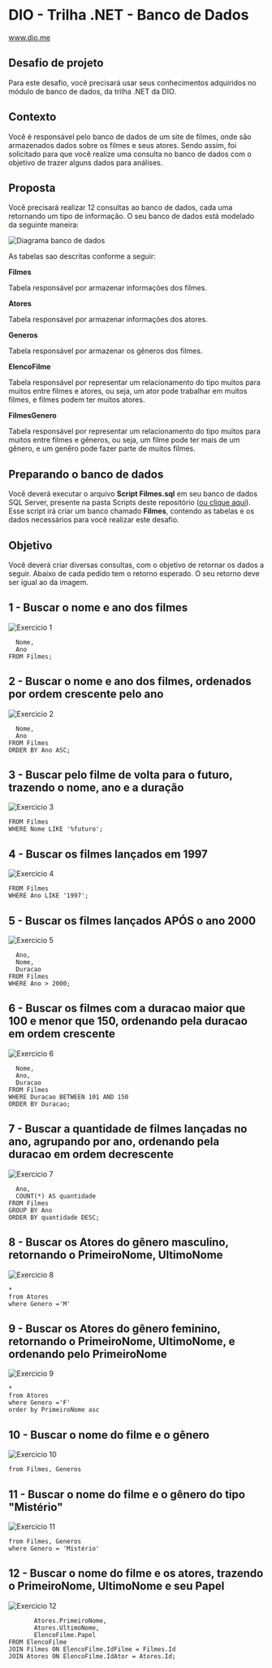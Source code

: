 # DIO - Trilha .NET - Banco de Dados
www.dio.me

## Desafio de projeto
Para este desafio, você precisará usar seus conhecimentos adquiridos no módulo de banco de dados, da trilha .NET da DIO.

## Contexto
Você é responsável pelo banco de dados de um site de filmes, onde são armazenados dados sobre os filmes e seus atores. Sendo assim, foi solicitado para que você realize uma consulta no banco de dados com o objetivo de trazer alguns dados para análises.

## Proposta
Você precisará realizar 12 consultas ao banco de dados, cada uma retornando um tipo de informação.
O seu banco de dados está modelado da seguinte maneira:

![Diagrama banco de dados](Imagens/diagrama.png)

As tabelas sao descritas conforme a seguir:

**Filmes**

Tabela responsável por armazenar informações dos filmes.

**Atores**

Tabela responsável por armazenar informações dos atores.

**Generos**

Tabela responsável por armazenar os gêneros dos filmes.

**ElencoFilme**

Tabela responsável por representar um relacionamento do tipo muitos para muitos entre filmes e atores, ou seja, um ator pode trabalhar em muitos filmes, e filmes
podem ter muitos atores.

**FilmesGenero**

Tabela responsável por representar um relacionamento do tipo muitos para muitos entre filmes e gêneros, ou seja, um filme pode ter mais de um gênero, e um genêro pode fazer parte de muitos filmes.

## Preparando o banco de dados
Você deverá executar o arquivo **Script Filmes.sql** em seu banco de dados SQL Server, presente na pasta Scripts deste repositório ([ou clique aqui](Script%20Filmes.sql)). Esse script irá criar um banco chamado **Filmes**, contendo as tabelas e os dados necessários para você realizar este desafio.

## Objetivo
Você deverá criar diversas consultas, com o objetivo de retornar os dados a seguir. Abaixo de cada pedido tem o retorno esperado. O seu retorno deve ser igual ao da imagem.

## 1 - Buscar o nome e ano dos filmes

![Exercicio 1](Imagens/1.png)

```SELECT 
  Nome,
  Ano
FROM Filmes;
````


## 2 - Buscar o nome e ano dos filmes, ordenados por ordem crescente pelo ano

![Exercicio 2](Imagens/2.png)
```SELECT 
  Nome,
  Ano
FROM Filmes
ORDER BY Ano ASC;
```

## 3 - Buscar pelo filme de volta para o futuro, trazendo o nome, ano e a duração

![Exercicio 3](Imagens/3.png)
```SELECT *
FROM Filmes
WHERE Nome LIKE '%futuro';
```

## 4 - Buscar os filmes lançados em 1997

![Exercicio 4](Imagens/4.png)
```SELECT *
FROM Filmes
WHERE Ano LIKE '1997';
```

## 5 - Buscar os filmes lançados APÓS o ano 2000

![Exercicio 5](Imagens/5.png)
```SELECT 
  Ano,
  Nome,
  Duracao
FROM Filmes
WHERE Ano > 2000;
```


## 6 - Buscar os filmes com a duracao maior que 100 e menor que 150, ordenando pela duracao em ordem crescente

![Exercicio 6](Imagens/6.png)
```SELECT 
  Nome,
  Ano,
  Duracao
FROM Filmes
WHERE Duracao BETWEEN 101 AND 150
ORDER BY Duracao;
```

## 7 - Buscar a quantidade de filmes lançadas no ano, agrupando por ano, ordenando pela duracao em ordem decrescente

![Exercicio 7](Imagens/7.png)
```SELECT 
  Ano,
  COUNT(*) AS quantidade
FROM Filmes
GROUP BY Ano
ORDER BY quantidade DESC;
```


## 8 - Buscar os Atores do gênero masculino, retornando o PrimeiroNome, UltimoNome

![Exercicio 8](Imagens/8.png)
```select 
*
from Atores
where Genero ='M'
```

## 9 - Buscar os Atores do gênero feminino, retornando o PrimeiroNome, UltimoNome, e ordenando pelo PrimeiroNome

![Exercicio 9](Imagens/9.png)
```select 
*
from Atores
where Genero ='F'
order by PrimeiroNome asc
```
## 10 - Buscar o nome do filme e o gênero

![Exercicio 10](Imagens/10.png)
```Select Filmes.Nome, Generos.Genero
from Filmes, Generos
```
## 11 - Buscar o nome do filme e o gênero do tipo "Mistério"

![Exercicio 11](Imagens/11.png)
```Select Filmes.Nome, Generos.Genero
from Filmes, Generos
where Genero = 'Mistério'
```
## 12 - Buscar o nome do filme e os atores, trazendo o PrimeiroNome, UltimoNome e seu Papel

![Exercicio 12](Imagens/12.png)
```SELECT Filmes.Nome AS NomeDoFilme,
       Atores.PrimeiroNome,
       Atores.UltimoNome,
       ElencoFilme.Papel
FROM ElencoFilme
JOIN Filmes ON ElencoFilme.IdFilme = Filmes.Id
JOIN Atores ON ElencoFilme.IdAtor = Atores.Id;
```
```

